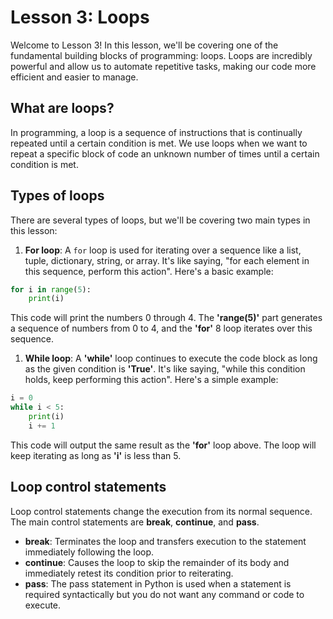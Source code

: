 # Lesson 3: Loops

Welcome to Lesson 3! In this lesson, we'll be covering one of the fundamental building blocks of programming: loops. Loops are incredibly powerful and allow us to automate repetitive tasks, making our code more efficient and easier to manage.

## What are loops?

In programming, a loop is a sequence of instructions that is continually repeated until a certain condition is met. We use loops when we want to repeat a specific block of code an unknown number of times until a certain condition is met. 

## Types of loops

There are several types of loops, but we'll be covering two main types in this lesson:

1. **For loop**: A `for` loop is used for iterating over a sequence like a list, tuple, dictionary, string, or array. It's like saying, "for each element in this sequence, perform this action". Here's a basic example:

```python
for i in range(5):
    print(i)
```

This code will print the numbers 0 through 4. The **'range(5)'** part generates a sequence of numbers from 0 to 4, and the **'for'** 8 loop iterates over this sequence.

1. **While loop**: A **'while'** loop continues to execute the code block as long as the given condition is **'True'**. It's like saying, "while this condition holds, keep performing this action". Here's a simple example:

```python
i = 0
while i < 5:
    print(i)
    i += 1

```

This code will output the same result as the **'for'** loop above. The loop will keep iterating as long as **'i'** is less than 5.

## Loop control statements

Loop control statements change the execution from its normal sequence. The main control statements are **break**, **continue**, and **pass**.

- **break**: Terminates the loop and transfers execution to the statement immediately following the loop.
- **continue**: Causes the loop to skip the remainder of its body and immediately retest its condition prior to reiterating.
- **pass**: The pass statement in Python is used when a statement is required syntactically but you do not want any command or code to execute.